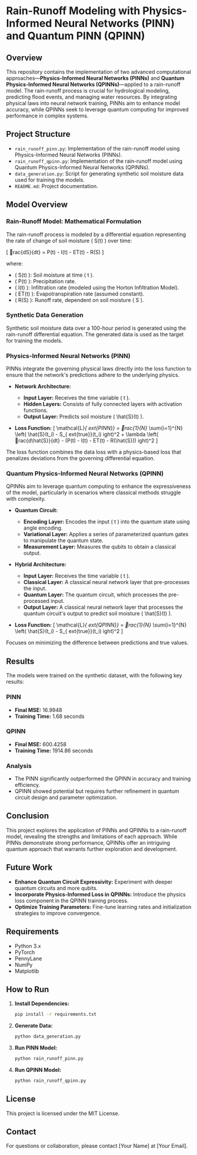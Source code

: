 
# Rain-Runoff Modeling with Physics-Informed Neural Networks (PINN) and Quantum PINN (QPINN)

## Overview

This repository contains the implementation of two advanced computational approaches—**Physics-Informed Neural Networks (PINNs)** and **Quantum Physics-Informed Neural Networks (QPINNs)**—applied to a rain-runoff model. The rain-runoff process is crucial for hydrological modeling, predicting flood events, and managing water resources. By integrating physical laws into neural network training, PINNs aim to enhance model accuracy, while QPINNs seek to leverage quantum computing for improved performance in complex systems.

## Project Structure

- `rain_runoff_pinn.py`: Implementation of the rain-runoff model using Physics-Informed Neural Networks (PINNs).
- `rain_runoff_qpinn.py`: Implementation of the rain-runoff model using Quantum Physics-Informed Neural Networks (QPINNs).
- `data_generation.py`: Script for generating synthetic soil moisture data used for training the models.
- `README.md`: Project documentation.

## Model Overview

### Rain-Runoff Model: Mathematical Formulation

The rain-runoff process is modeled by a differential equation representing the rate of change of soil moisture \( S(t) \) over time:

\[
rac{dS}{dt} = P(t) - I(t) - ET(t) - R(S)
\]

where:
- \( S(t) \): Soil moisture at time \( t \).
- \( P(t) \): Precipitation rate.
- \( I(t) \): Infiltration rate (modeled using the Horton Infiltration Model).
- \( ET(t) \): Evapotranspiration rate (assumed constant).
- \( R(S) \): Runoff rate, dependent on soil moisture \( S \).

### Synthetic Data Generation

Synthetic soil moisture data over a 100-hour period is generated using the rain-runoff differential equation. The generated data is used as the target for training the models.

### Physics-Informed Neural Networks (PINN)

PINNs integrate the governing physical laws directly into the loss function to ensure that the network's predictions adhere to the underlying physics.

- **Network Architecture:**
  - **Input Layer:** Receives the time variable \( t \).
  - **Hidden Layers:** Consists of fully connected layers with activation functions.
  - **Output Layer:** Predicts soil moisture \( \hat{S}(t) \).

- **Loss Function:** 
\[
\mathcal{L}_{	ext{PINN}} = rac{1}{N} \sum_{i=1}^{N} \left( \hat{S}(t_i) - S_{	ext{true}}(t_i) ight)^2 + \lambda \left( rac{d\hat{S}}{dt} - (P(t) - I(t) - ET(t) - R(\hat{S})) ight)^2
\]

The loss function combines the data loss with a physics-based loss that penalizes deviations from the governing differential equation.

### Quantum Physics-Informed Neural Networks (QPINN)

QPINNs aim to leverage quantum computing to enhance the expressiveness of the model, particularly in scenarios where classical methods struggle with complexity.

- **Quantum Circuit:**
  - **Encoding Layer:** Encodes the input \( t \) into the quantum state using angle encoding.
  - **Variational Layer:** Applies a series of parameterized quantum gates to manipulate the quantum state.
  - **Measurement Layer:** Measures the qubits to obtain a classical output.

- **Hybrid Architecture:**
  - **Input Layer:** Receives the time variable \( t \).
  - **Classical Layer:** A classical neural network layer that pre-processes the input.
  - **Quantum Layer:** The quantum circuit, which processes the pre-processed input.
  - **Output Layer:** A classical neural network layer that processes the quantum circuit's output to predict soil moisture \( \hat{S}(t) \).

- **Loss Function:**
\[
\mathcal{L}_{	ext{QPINN}} = rac{1}{N} \sum_{i=1}^{N} \left( \hat{S}(t_i) - S_{	ext{true}}(t_i) ight)^2
\]

Focuses on minimizing the difference between predictions and true values.

## Results

The models were trained on the synthetic dataset, with the following key results:

### PINN
- **Final MSE:** 16.9948
- **Training Time:** 1.68 seconds

### QPINN
- **Final MSE:** 600.4258
- **Training Time:** 1914.86 seconds

### Analysis
- The PINN significantly outperformed the QPINN in accuracy and training efficiency.
- QPINN showed potential but requires further refinement in quantum circuit design and parameter optimization.

## Conclusion

This project explores the application of PINNs and QPINNs to a rain-runoff model, revealing the strengths and limitations of each approach. While PINNs demonstrate strong performance, QPINNs offer an intriguing quantum approach that warrants further exploration and development.

## Future Work

- **Enhance Quantum Circuit Expressivity:** Experiment with deeper quantum circuits and more qubits.
- **Incorporate Physics-Informed Loss in QPINNs:** Introduce the physics loss component in the QPINN training process.
- **Optimize Training Parameters:** Fine-tune learning rates and initialization strategies to improve convergence.

## Requirements

- Python 3.x
- PyTorch
- PennyLane
- NumPy
- Matplotlib

## How to Run

1. **Install Dependencies:**
   ```bash
   pip install -r requirements.txt
   ```
2. **Generate Data:**
   ```bash
   python data_generation.py
   ```
3. **Run PINN Model:**
   ```bash
   python rain_runoff_pinn.py
   ```
4. **Run QPINN Model:**
   ```bash
   python rain_runoff_qpinn.py
   ```

## License

This project is licensed under the MIT License.

## Contact

For questions or collaboration, please contact [Your Name] at [Your Email].
